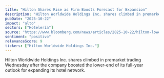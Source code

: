 ```yaml
---
title: "Hilton Shares Rise as Firm Boosts Forecast for Expansion"
description: "Hilton Worldwide Holdings Inc. shares climbed in premarket trading after the company boosted its full-year outlook for expanding its hotel network."
pubDate: "2025-10-22"
impact: "alto"
sectors: ["Hotelería"]
source: "https://www.bloomberg.com/news/articles/2025-10-22/hilton-lowers-guidance-amid-falling-demand-for-us-hotel-stays"
sentiment: "positivo"
relevanceScore: 9
tickers: ["Hilton Worldwide Holdings Inc."]
---
```


Hilton Worldwide Holdings Inc. shares climbed in premarket trading Wednesday after the company boosted the lower-end of its full-year outlook for expanding its hotel network.
